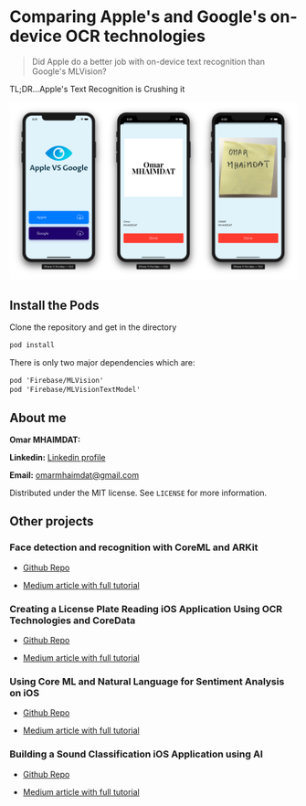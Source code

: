 # Comparing Apple's and Google's on-device OCR technologies
> Did Apple do a better job with on-device text recognition than Google's MLVision?

TL;DR…Apple's Text Recognition is Crushing it

![Final Results](final-result.png)

## Install the Pods

Clone the repository and get in the directory

```sh
pod install
```
There is only two major dependencies which are:

```
pod 'Firebase/MLVision'
pod 'Firebase/MLVisionTextModel'
```

## About me

**Omar MHAIMDAT:**

**Linkedin:** [Linkedin profile](https://www.linkedin.com/in/omarmhaimdat/)

**Email:** omarmhaimdat@gmail.com

Distributed under the MIT license. See ``LICENSE`` for more information.

## Other projects

### Face detection and recognition with CoreML and ARKit

* [Github Repo](https://github.com/omarmhaimdat/WhoAreYou)

* [Medium article with full tutorial](https://medium.com/@omarmhaimdat/face-detection-and-recognition-with-coreml-and-arkit-8b676b7448be?source=friends_link&sk=c34c61b820f749862eca97cc63dc518c)

### Creating a License Plate Reading iOS Application Using OCR Technologies and CoreData

* [Github Repo](https://github.com/omarmhaimdat/WhereAreYouFrom)

* [Medium article with full tutorial](https://medium.com/@omarmhaimdat/licence-plate-reader-ios-application-using-ocr-technologies-and-coredata-3cdee933c38b)

### Using Core ML and Natural Language for Sentiment Analysis on iOS

* [Github Repo](https://github.com/omarmhaimdat/SentimentAnalysisApp)

* [Medium article with full tutorial](https://heartbeat.fritz.ai/using-core-ml-and-natural-language-for-sentiment-analysis-on-ios-d9469ce6c0ef)

### Building a Sound Classification iOS Application using AI

* [Github Repo](https://github.com/omarmhaimdat/SoundClassifier)

* [Medium article with full tutorial](https://heartbeat.fritz.ai/building-a-sound-classification-ios-application-using-ai-1655506d1763)